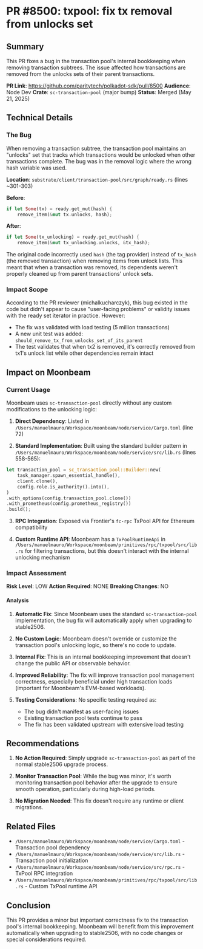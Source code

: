 # PR #8500: txpool: fix tx removal from unlocks set

## Summary

This PR fixes a bug in the transaction pool's internal bookkeeping when removing transaction subtrees. The issue affected how transactions are removed from the unlocks sets of their parent transactions.

**PR Link**: https://github.com/paritytech/polkadot-sdk/pull/8500
**Audience**: Node Dev
**Crate**: `sc-transaction-pool` (major bump)
**Status**: Merged (May 21, 2025)

## Technical Details

### The Bug

When removing a transaction subtree, the transaction pool maintains an "unlocks" set that tracks which transactions would be unlocked when other transactions complete. The bug was in the removal logic where the wrong hash variable was used.

**Location**: `substrate/client/transaction-pool/src/graph/ready.rs` (lines ~301-303)

**Before**:
```rust
if let Some(tx) = ready.get_mut(hash) {
    remove_item(&mut tx.unlocks, hash);
```

**After**:
```rust
if let Some(tx_unlocking) = ready.get_mut(hash) {
    remove_item(&mut tx_unlocking.unlocks, &tx_hash);
```

The original code incorrectly used `hash` (the tag provider) instead of `tx_hash` (the removed transaction) when removing items from unlock lists. This meant that when a transaction was removed, its dependents weren't properly cleaned up from parent transactions' unlock sets.

### Impact Scope

According to the PR reviewer (michalkucharczyk), this bug existed in the code but didn't appear to cause "user-facing problems" or validity issues with the ready set iterator in practice. However:
- The fix was validated with load testing (5 million transactions)
- A new unit test was added: `should_remove_tx_from_unlocks_set_of_its_parent`
- The test validates that when tx2 is removed, it's correctly removed from tx1's unlock list while other dependencies remain intact

## Impact on Moonbeam

### Current Usage

Moonbeam uses `sc-transaction-pool` directly without any custom modifications to the unlocking logic:

1. **Direct Dependency**: Listed in `/Users/manuelmauro/Workspace/moonbeam/node/service/Cargo.toml` (line 72)

2. **Standard Implementation**: Built using the standard builder pattern in `/Users/manuelmauro/Workspace/moonbeam/node/service/src/lib.rs` (lines 558-565):
```rust
let transaction_pool = sc_transaction_pool::Builder::new(
    task_manager.spawn_essential_handle(),
    client.clone(),
    config.role.is_authority().into(),
)
.with_options(config.transaction_pool.clone())
.with_prometheus(config.prometheus_registry())
.build();
```

3. **RPC Integration**: Exposed via Frontier's `fc-rpc` TxPool API for Ethereum compatibility

4. **Custom Runtime API**: Moonbeam has a `TxPoolRuntimeApi` in `/Users/manuelmauro/Workspace/moonbeam/primitives/rpc/txpool/src/lib.rs` for filtering transactions, but this doesn't interact with the internal unlocking mechanism

### Impact Assessment

**Risk Level**: LOW
**Action Required**: NONE
**Breaking Changes**: NO

#### Analysis

1. **Automatic Fix**: Since Moonbeam uses the standard `sc-transaction-pool` implementation, the bug fix will automatically apply when upgrading to stable2506.

2. **No Custom Logic**: Moonbeam doesn't override or customize the transaction pool's unlocking logic, so there's no code to update.

3. **Internal Fix**: This is an internal bookkeeping improvement that doesn't change the public API or observable behavior.

4. **Improved Reliability**: The fix will improve transaction pool management correctness, especially beneficial under high transaction loads (important for Moonbeam's EVM-based workloads).

5. **Testing Considerations**: No specific testing required as:
   - The bug didn't manifest as user-facing issues
   - Existing transaction pool tests continue to pass
   - The fix has been validated upstream with extensive load testing

## Recommendations

1. **No Action Required**: Simply upgrade `sc-transaction-pool` as part of the normal stable2506 upgrade process.

2. **Monitor Transaction Pool**: While the bug was minor, it's worth monitoring transaction pool behavior after the upgrade to ensure smooth operation, particularly during high-load periods.

3. **No Migration Needed**: This fix doesn't require any runtime or client migrations.

## Related Files

- `/Users/manuelmauro/Workspace/moonbeam/node/service/Cargo.toml` - Transaction pool dependency
- `/Users/manuelmauro/Workspace/moonbeam/node/service/src/lib.rs` - Transaction pool initialization
- `/Users/manuelmauro/Workspace/moonbeam/node/service/src/rpc.rs` - TxPool RPC integration
- `/Users/manuelmauro/Workspace/moonbeam/primitives/rpc/txpool/src/lib.rs` - Custom TxPool runtime API

## Conclusion

This PR provides a minor but important correctness fix to the transaction pool's internal bookkeeping. Moonbeam will benefit from this improvement automatically when upgrading to stable2506, with no code changes or special considerations required.
